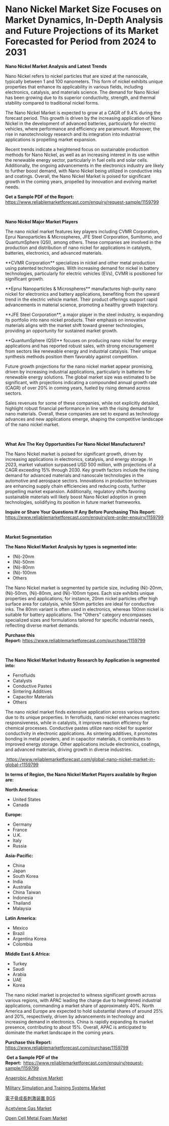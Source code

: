 <p><h1>Nano Nickel Market Size Focuses on Market Dynamics, In-Depth Analysis and Future Projections of its Market Forecasted for Period from 2024 to 2031</h1></p><p><strong>Nano Nickel Market Analysis and Latest Trends</strong></p>
<p><p>Nano Nickel refers to nickel particles that are sized at the nanoscale, typically between 1 and 100 nanometers. This form of nickel exhibits unique properties that enhance its applicability in various fields, including electronics, catalysis, and materials science. The demand for Nano Nickel has been growing due to its superior conductivity, strength, and thermal stability compared to traditional nickel forms.</p><p>The Nano Nickel Market is expected to grow at a CAGR of 9.4% during the forecast period. This growth is driven by the increasing application of Nano Nickel in the development of advanced batteries, particularly for electric vehicles, where performance and efficiency are paramount. Moreover, the rise in nanotechnology research and its integration into industrial applications is propelling market expansion. </p><p>Recent trends indicate a heightened focus on sustainable production methods for Nano Nickel, as well as an increasing interest in its use within the renewable energy sector, particularly in fuel cells and solar cells. Additionally, the ongoing advancements in the electronics industry are likely to further boost demand, with Nano Nickel being utilized in conductive inks and coatings. Overall, the Nano Nickel Market is poised for significant growth in the coming years, propelled by innovation and evolving market needs.</p></p>
<p><strong>Get a Sample PDF of the Report:&nbsp;</strong> <a href="https://www.reliablemarketforecast.com/enquiry/request-sample/1159799">https://www.reliablemarketforecast.com/enquiry/request-sample/1159799</a></p>
<p>&nbsp;</p>
<p><strong>Nano Nickel Major Market Players</strong></p>
<p><p>The nano nickel market features key players including CVMR Corporation, Eprui Nanoparticles & Microspheres, JFE Steel Corporation, Sumitomo, and QuantumSphere (QSI), among others. These companies are involved in the production and distribution of nano nickel for applications in catalysts, batteries, electronics, and advanced materials.</p><p>**CVMR Corporation** specializes in nickel and other metal production using patented technologies. With increasing demand for nickel in battery technologies, particularly for electric vehicles (EVs), CVMR is positioned for significant growth.</p><p>**Eprui Nanoparticles & Microspheres** manufactures high-purity nano nickel for electronics and battery applications, benefiting from the upward trend in the electric vehicle market. Their product offerings support rapid advancements in material science, promoting a healthy growth trajectory.</p><p>**JFE Steel Corporation**, a major player in the steel industry, is expanding its portfolio into nano nickel products. Their emphasis on innovative materials aligns with the market shift toward greener technologies, providing an opportunity for sustained market growth.</p><p>**QuantumSphere (QSI)** focuses on producing nano nickel for energy applications and has reported robust sales, with strong encouragement from sectors like renewable energy and industrial catalysis. Their unique synthesis methods position them favorably against competition.</p><p>Future growth projections for the nano nickel market appear promising, driven by increasing industrial applications, particularly in batteries for renewable energy solutions. The global market size was estimated to be significant, with projections indicating a compounded annual growth rate (CAGR) of over 20% in coming years, fueled by rising demand across sectors.</p><p>Sales revenues for some of these companies, while not explicitly detailed, highlight robust financial performance in line with the rising demand for nano materials. Overall, these companies are set to expand as technology advances and new applications emerge, shaping the competitive landscape of the nano nickel market.</p></p>
<p>&nbsp;</p>
<p><strong>What Are The Key Opportunities For Nano Nickel Manufacturers?</strong></p>
<p><p>The Nano Nickel market is poised for significant growth, driven by increasing applications in electronics, catalysis, and energy storage. In 2023, market valuation surpassed USD 500 million, with projections of a CAGR exceeding 15% through 2030. Key growth factors include the rising demand for advanced materials and nanoscale technologies in the automotive and aerospace sectors. Innovations in production techniques are enhancing supply chain efficiencies and reducing costs, further propelling market expansion. Additionally, regulatory shifts favoring sustainable materials will likely boost Nano Nickel adoption in green technologies, solidifying its position in future market frameworks.</p></p>
<p><strong>Inquire or Share Your Questions If Any Before Purchasing This Report:</strong> <a href="https://www.reliablemarketforecast.com/enquiry/pre-order-enquiry/1159799">https://www.reliablemarketforecast.com/enquiry/pre-order-enquiry/1159799</a></p>
<p>&nbsp;</p>
<p><strong>Market Segmentation</strong></p>
<p><strong>The Nano Nickel Market Analysis by types is segmented into:</strong></p>
<p><ul><li>(Ni)-20nm</li><li>(Ni)-50nm</li><li>(Ni)-80nm</li><li>(Ni)-100nm</li><li>Others</li></ul></p>
<p><p>The Nano Nickel market is segmented by particle size, including (Ni)-20nm, (Ni)-50nm, (Ni)-80nm, and (Ni)-100nm types. Each size exhibits unique properties and applications; for instance, 20nm nickel particles offer high surface area for catalysis, while 50nm particles are ideal for conductive inks. The 80nm variant is often used in electronics, whereas 100nm nickel is suitable for battery applications. The "Others" category encompasses specialized sizes and formulations tailored for specific industrial needs, reflecting diverse market demands.</p></p>
<p><strong>Purchase this Report:&nbsp;</strong><a href="https://www.reliablemarketforecast.com/purchase/1159799">https://www.reliablemarketforecast.com/purchase/1159799</a></p>
<p>&nbsp;</p>
<p><strong>The Nano Nickel Market Industry Research by Application is segmented into:</strong></p>
<p><ul><li>Ferrofluids</li><li>Catalysts</li><li>Conductive Pastes</li><li>Sintering Additives</li><li>Capacitor Materials</li><li>Others</li></ul></p>
<p><p>The nano nickel market finds extensive application across various sectors due to its unique properties. In ferrofluids, nano nickel enhances magnetic responsiveness, while in catalysts, it improves reaction efficiency for chemical processes. Conductive pastes utilize nano nickel for superior conductivity in electronic applications. As sintering additives, it promotes bonding in metal powders, and in capacitor materials, it contributes to improved energy storage. Other applications include electronics, coatings, and advanced materials, driving growth in diverse industries.</p></p>
<p><a href="https://www.reliablemarketforecast.com/global-nano-nickel-market-in-global-r1159799">&nbsp;https://www.reliablemarketforecast.com/global-nano-nickel-market-in-global-r1159799</a></p>
<p><strong>In terms of Region, the Nano Nickel Market Players available by Region are:</strong></p>
<p>
    <p> <strong> North America: </strong>
        <ul>
            <li>United States</li>
            <li>Canada</li>
        </ul>
        </p> 
    <p> <strong> Europe: </strong>
        <ul>
            <li>Germany</li>
            <li>France</li>
            <li>U.K.</li>
            <li>Italy</li>
            <li>Russia</li>
        </ul>
        </p> 
    <p> <strong> Asia-Pacific: </strong>
        <ul>
            <li>China</li>
            <li>Japan</li>
            <li>South Korea</li>
            <li>India</li>
            <li>Australia</li>
            <li>China Taiwan</li>
            <li>Indonesia</li>
            <li>Thailand</li>
            <li>Malaysia</li>
        </ul>
        </p> 
    <p> <strong> Latin America: </strong>
        <ul>
            <li>Mexico</li>
            <li>Brazil</li>
            <li>Argentina Korea</li>
            <li>Colombia</li>
        </ul>
        </p> 
    <p> <strong> Middle East & Africa: </strong>
        <ul>
            <li>Turkey</li>
            <li>Saudi</li>
            <li>Arabia</li>
            <li>UAE</li>
            <li>Korea</li>
        </ul>
    </p>
    </p>
<p><p>The nano nickel market is projected to witness significant growth across various regions, with APAC leading the charge due to heightened industrial applications, commanding a market share of approximately 40%. North America and Europe are expected to hold substantial shares of around 25% and 20%, respectively, driven by advancements in technology and increasing demand in electronics. China is rapidly expanding its market presence, contributing to about 15%. Overall, APAC is anticipated to dominate the market landscape in the coming years.</p></p>
<p><strong>Purchase this Report: </strong><a href="https://www.reliablemarketforecast.com/purchase/1159799">https://www.reliablemarketforecast.com/purchase/1159799</a></p>
<p>&nbsp;<strong>Get a Sample PDF of the Report:&nbsp;&nbsp;</strong><a href="https://www.reliablemarketforecast.com/enquiry/request-sample/1159799">https://www.reliablemarketforecast.com/enquiry/request-sample/1159799</a></p>
<p><strong></strong></p>
<p><p><a href="https://www.linkedin.com/pulse/global-anaerobic-adhesive-market-size-trends-analysis-regional-yuy4c?trackingId=hnPZzm8BTLupduy1YqUFLQ%3D%3D">Anaerobic Adhesive Market</a></p><p><a href="https://github.com/gdfhhhj/Market-Research-Report-List-6/blob/main/military-simulation-and-training-systems-market.md">Military Simulation and Training Systems Market</a></p><p><a href="https://medium.com/@dfg5fff/electronic-bone-growth-stimulators-bgs-market-%E3%81%AF-%E3%82%B3%E3%82%B9%E3%83%88%E7%AE%A1%E7%90%86%E3%81%A8%E5%8A%B9%E7%8E%87%E5%90%91%E4%B8%8A%E3%82%92%E5%84%AA%E5%85%88%E3%81%97%E3%81%BE%E3%81%99-%E3%81%95%E3%82%89%E3%81%AB-%E5%A0%B1%E5%91%8A%E6%9B%B8%E3%81%AF%E5%B8%82%E5%A0%B4%E3%81%AE%E9%9C%80%E8%A6%81%E9%9D%A2%E3%81%A8%E4%BE%9B%E7%B5%A6%E9%9D%A2%E3%81%AE%E4%B8%A1%E6%96%B9%E3%82%92%E3%82%AB%E3%83%90%E3%83%BC%E3%81%97%E3%81%A6%E3%81%84%E3%81%BE%E3%81%99-bb0b8b6d31aa">電子骨成長刺激装置 BGS</a></p><p><a href="https://www.linkedin.com/pulse/acetylene-gas-market-investigation-industry-evolution-foxjc?trackingId=QlgeiwtDRXGh0XCVjDEv7w%3D%3D">Acetylene Gas Market</a></p><p><a href="https://issuu.com/reportprime-2/docs/open-cell-metal-foam-market-size-20_2683dbb5de7421">Open Cell Metal Foam Market</a></p></p>
